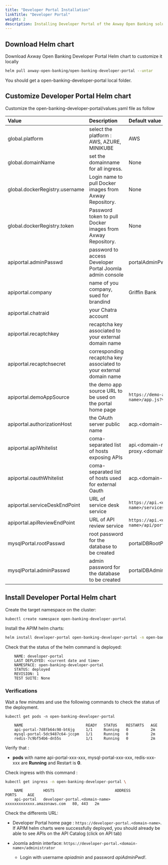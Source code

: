 ```yaml
---
title: "Developer Portal Installation"
linkTitle: "Developer Portal"
weight: 2
description: Installing Developer Portal of the Axway Open Banking solution
---
```



## Download Helm chart

Download Axway Open Banking Developer Portal Helm chart to customize it locally

```bash
helm pull axway-open-banking/open-banking-developer-portal --untar
```

You should get a open-banking-developer-portal local folder.

## Customize Developer Portal Helm chart

Customize the open-banking-developer-portal/values.yaml file as follow

| Value         | Description                           | Default value  |
|:------------- |:------------------------------------- |:-------------- |
| global.platform | select the platform : AWS, AZURE, MINIKUBE | AWS |
| global.domainName | set the domainname for all ingress. | None |
| global.dockerRegistry.username | Login name to pull Docker images from Axway Repository. | None |
| global.dockerRegistry.token | Password token to pull Docker images from Axway Repository. | None |
| apiportal.adminPasswd | password to access Developer Portal Joomla admin console | portalAdminPwd! |
| apiportal.company | name of you company, sued for brandind | Griffin Bank |
| apiportal.chatraid |  your Chatra account |  |
| apiportal.recaptchkey | recaptcha key associated to your external domain name |  |
| apiportal.recaptchsecret |  corresponding recaptcha key associated to your external domain name |  |
| apiportal.demoAppSource |   the demo app source URL to be used on the portal home page | `https://demo-apps.<domain-name>/app.js?version=1.1` |
| apiportal.authorizationHost |   the OAuth server public name |  acp.\<domain-name> |
| apiportal.apiWhitelist |  coma-separated list of hosts exposing APIs | api.\<domain-name>,mtls-api-proxy.\<domain-name> |
| apiportal.oauthWhitelist |  coma-separated list of hosts used for external Oauth | acp.\<domain-name> |
| apiportal.serviceDeskEndPoint | URL of service desk service  | `https://api.<domain-name>/services/v1/incident`   |
| apiportal.apiReviewEndPoint |   URL of API review service  | `https://api.<domain-name>/api/portal/v1.2/reviewapi` |
| mysqlPortal.rootPasswd | root password for the database to be created | portalDBRootPwd! |
| mysqlPortal.adminPasswd  | admin password for the database to be created | portalDBAdminPwd! |

## Install Developer Portal Helm chart

Create the target namespace on the cluster:

```bash
kubectl create namespace open-banking-developer-portal
```

Install the APIM  helm charts:

```bash
helm install developer-portal open-banking-developer-portal -n open-banking-developer-portal
```

Check that the status of the helm command is deployed:

```
    NAME: developer-portal 
    LAST DEPLOYED: <current date and time>
    NAMESPACE: open-banking-developer-portal 
    STATUS: deployed 
    REVISION: 1 
    TEST SUITE: None
```

### Verifications

Wait a few minutes and use the following commands to check the status of the deployment.

```
kubectl get pods -n open-banking-developer-portal 
```

```
    NAME                            READY   STATUS    RESTARTS   AGE  
    api-portal-7d8fb64c98-bt6jg     1/1     Running   0          2m
    mysql-portal-5dc9487c64-jccpm   1/1     Running   0          2m
    redis-7c9bf54b6-dn55s           1/1     Running   0          2m
```

Verify that :

* **pods** with name api-portal-xxx-xxx, mysql-portal-xxx-xxx, redis-xxx-xxx are **Running** and Restart is **0**.

Check ingress with this command :

```bash
kubectl get ingress -n open-banking-developer-portal \
```

```
    NAME         HOSTS                           ADDRESS                       PORTS     AGE
    api-portal   developer-portal.<domain-name>   xxxxxxxxxxxxx.amazonaws.com   80, 443   2m
```

Check the differents URL:

* Developer Portal home page  : `https://developer-portal.<domain-name>`. If APIM helm charts were successfully deployed, you should already be able to see APIs on the API Catalog (click on API tab)
* Joomla admin interface: `https://developer-portal.<domain-name>/administrator`

    * Login with username *apiadmin* and password *apiAdminPwd!*.
